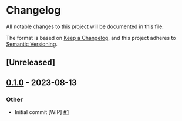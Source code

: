 # Changelog
All notable changes to this project will be documented in this file.

The format is based on [Keep a Changelog](https://keepachangelog.com/en/1.0.0/),
and this project adheres to [Semantic Versioning](https://semver.org/spec/v2.0.0.html).

## [Unreleased]

## [0.1.0](https://github.com/rusty-shelter/rusty-shelter/releases/tag/fast-cdc-v0.1.0) - 2023-08-13

### Other
- Initial commit [WIP] [#1](https://github.com/rusty-shelter/rusty-shelter/pull/1)
